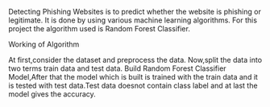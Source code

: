 Detecting Phishing Websites is to predict whether the website is phishing or legitimate. It is done by using various machine learning algorithms. For this project the algorithm used is Random Forest Classifier.

Working of Algorithm

At first,consider the dataset and preprocess the data. Now,split the data into two terms train data and test data. Build Random Forest Classifier Model,After that the model which is built is trained with the train data and it is tested with test data.Test data doesnot contain class label and at last the model gives the accuracy.